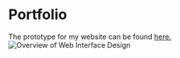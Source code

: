 # Portfolio

The prototype for my website can be found [here.](https://adobe.ly/3bYBKY3)
![Overview of Web Interface Design](https://imgur.com/Pe4wkor)
